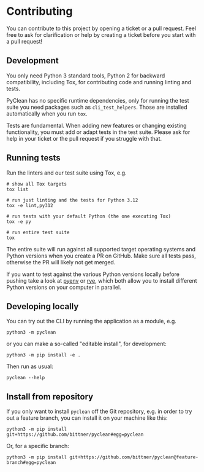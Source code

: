 Contributing
============

You can contribute to this project by opening a ticket or a pull request.
Feel free to ask for clarification or help by creating a ticket before you
start with a pull request!

Development
-----------

You only need Python 3 standard tools, Python 2 for backward compatibility,
including Tox, for contributing code and running linting and tests.

PyClean has no specific runtime dependencies, only for running the test
suite you need packages such as `cli_test_helpers`. Those are installed
automatically when you run `tox`.

Tests are fundamental. When adding new features or changing existing
functionality, you must add or adapt tests in the test suite. Please ask
for help in your ticket or the pull request if you struggle with that.

Running tests
-------------

Run the linters and our test suite using Tox, e.g.

```console
# show all Tox targets
tox list
```

```console
# run just linting and the tests for Python 3.12
tox -e lint,py312
```

```console
# run tests with your default Python (the one executing Tox)
tox -e py
```

```console
# run entire test suite
tox
```

The entire suite will run against all supported target operating systems
and Python versions when you create a PR on GitHub.
Make sure all tests pass, otherwise the PR will likely not get merged.

If you want to test against the various Python versions locally before
pushing take a look at [pyenv][pyenv] or [rye][rye], which both allow you
to install different Python versions on your computer in parallel.

Developing locally
------------------

You can try out the CLI by running the application as a module, e.g.

```console
python3 -m pyclean
```

or you can make a so-called "editable install", for development:

```console
python3 -m pip install -e .
```

Then run as usual:

```console
pyclean --help
```

Install from repository
-----------------------

If you only want to install `pyclean` off the Git repository, e.g. in order
to try out a feature branch, you can install it on your machine like this:

```console
python3 -m pip install git+https://github.com/bittner/pyclean#egg=pyclean
```

Or, for a specific branch:

```console
python3 -m pip install git+https://github.com/bittner/pyclean@feature-branch#egg=pyclean
```

[pyenv]: https://github.com/pyenv/pyenv#installation
[rye]: https://github.com/mitsuhiko/rye
